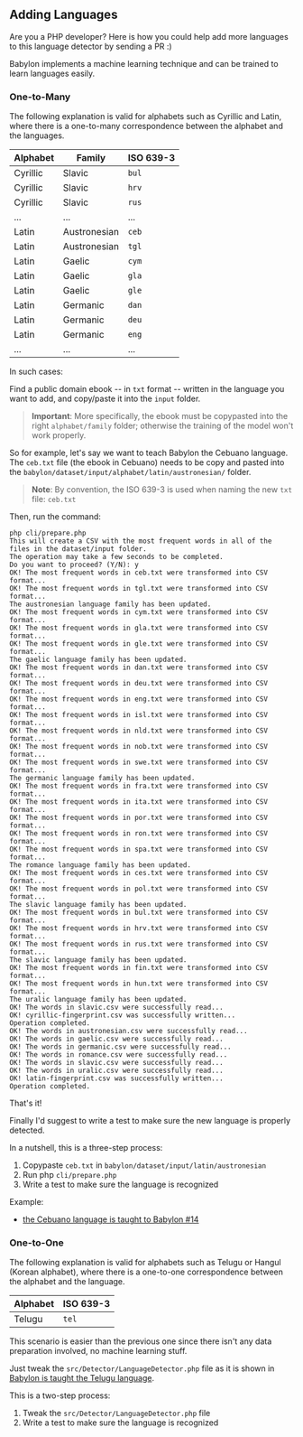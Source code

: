 ## Adding Languages

Are you a PHP developer? Here is how you could help add more languages to this language detector by sending a PR :)

Babylon implements a machine learning technique and can be trained to learn languages easily.

### One-to-Many

The following explanation is valid for alphabets such as Cyrillic and Latin, where there is a one-to-many correspondence between the alphabet and the languages.

| Alphabet        | Family                 | ISO 639-3       |           
|-----------------|------------------------|-----------------|
| Cyrillic        | Slavic                 | `bul`           |
| Cyrillic        | Slavic                 | `hrv`           |
| Cyrillic        | Slavic                 | `rus`           |
| ...             | ...                    | ...             |
| Latin           | Austronesian           | `ceb`           |
| Latin           | Austronesian           | `tgl`           |
| Latin           | Gaelic                 | `cym`           |
| Latin           | Gaelic                 | `gla`           |
| Latin           | Gaelic                 | `gle`           |
| Latin           | Germanic               | `dan`           |
| Latin           | Germanic               | `deu`           |
| Latin           | Germanic               | `eng`           |
| ...             | ...                    | ...             |

In such cases:

Find a public domain ebook -- in `txt` format -- written in the language you want to add, and copy/paste it into the `input` folder.

> **Important**: More specifically, the ebook must be copypasted into the right `alphabet/family` folder; otherwise the training of the model won't work properly.

So for example, let's say we want to teach Babylon the Cebuano language. The `ceb.txt` file (the ebook in Cebuano) needs to be copy and pasted into the `babylon/dataset/input/alphabet/latin/austronesian/` folder.

> **Note**: By convention, the ISO 639-3 is used when naming the new `txt` file: `ceb.txt`

Then, run the command:

```
php cli/prepare.php
This will create a CSV with the most frequent words in all of the files in the dataset/input folder.
The operation may take a few seconds to be completed.
Do you want to proceed? (Y/N): y
OK! The most frequent words in ceb.txt were transformed into CSV format...
OK! The most frequent words in tgl.txt were transformed into CSV format...
The austronesian language family has been updated.
OK! The most frequent words in cym.txt were transformed into CSV format...
OK! The most frequent words in gla.txt were transformed into CSV format...
OK! The most frequent words in gle.txt were transformed into CSV format...
The gaelic language family has been updated.
OK! The most frequent words in dan.txt were transformed into CSV format...
OK! The most frequent words in deu.txt were transformed into CSV format...
OK! The most frequent words in eng.txt were transformed into CSV format...
OK! The most frequent words in isl.txt were transformed into CSV format...
OK! The most frequent words in nld.txt were transformed into CSV format...
OK! The most frequent words in nob.txt were transformed into CSV format...
OK! The most frequent words in swe.txt were transformed into CSV format...
The germanic language family has been updated.
OK! The most frequent words in fra.txt were transformed into CSV format...
OK! The most frequent words in ita.txt were transformed into CSV format...
OK! The most frequent words in por.txt were transformed into CSV format...
OK! The most frequent words in ron.txt were transformed into CSV format...
OK! The most frequent words in spa.txt were transformed into CSV format...
The romance language family has been updated.
OK! The most frequent words in ces.txt were transformed into CSV format...
OK! The most frequent words in pol.txt were transformed into CSV format...
The slavic language family has been updated.
OK! The most frequent words in bul.txt were transformed into CSV format...
OK! The most frequent words in hrv.txt were transformed into CSV format...
OK! The most frequent words in rus.txt were transformed into CSV format...
The slavic language family has been updated.
OK! The most frequent words in fin.txt were transformed into CSV format...
OK! The most frequent words in hun.txt were transformed into CSV format...
The uralic language family has been updated.
OK! The words in slavic.csv were successfully read...
OK! cyrillic-fingerprint.csv was successfully written...
Operation completed.
OK! The words in austronesian.csv were successfully read...
OK! The words in gaelic.csv were successfully read...
OK! The words in germanic.csv were successfully read...
OK! The words in romance.csv were successfully read...
OK! The words in slavic.csv were successfully read...
OK! The words in uralic.csv were successfully read...
OK! latin-fingerprint.csv was successfully written...
Operation completed.
```

That's it!

Finally I'd suggest to write a test to make sure the new language is properly detected.

In a nutshell, this is a three-step process:

1. Copypaste `ceb.txt` in `babylon/dataset/input/latin/austronesian`
2. Run php `cli/prepare.php`
3. Write a test to make sure the language is recognized

Example:

- [the Cebuano language is taught to Babylon #14](https://github.com/programarivm/babylon/pull/14/files)

### One-to-One

The following explanation is valid for alphabets such as Telugu or Hangul (Korean alphabet), where there is a one-to-one correspondence between the alphabet and the language.

| Alphabet        | ISO 639-3       |           
|-----------------|-----------------|
| Telugu          | `tel`           |

This scenario is easier than the previous one since there isn't any data preparation involved, no machine learning stuff.

Just tweak the `src/Detector/LanguageDetector.php` file as it is shown in [Babylon is taught the Telugu language](https://github.com/programarivm/babylon/pull/19/files).

This is a two-step process:

1. Tweak the `src/Detector/LanguageDetector.php` file
2. Write a test to make sure the language is recognized
